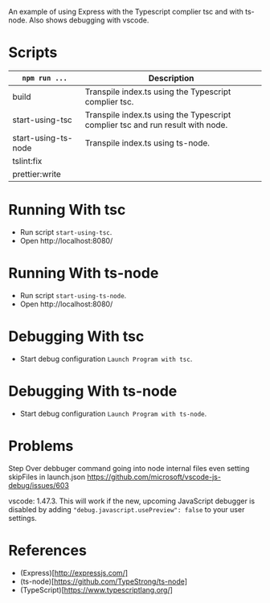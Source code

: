 An example of using Express with the Typescript complier tsc and with ts-node. Also shows debugging with vscode.

# Scripts

| `npm run ...`       | Description                                                                    |
| ------------------- | ------------------------------------------------------------------------------ |
| build               | Transpile index.ts using the Typescript complier tsc.                          |
| start-using-tsc     | Transpile index.ts using the Typescript complier tsc and run result with node. |
| start-using-ts-node | Transpile index.ts using ts-node.                                              |
| tslint:fix          |                                                                                |
| prettier:write      |                                                                                |

# Running With tsc

- Run script `start-using-tsc`.
- Open http://localhost:8080/

# Running With ts-node

- Run script `start-using-ts-node`.
- Open http://localhost:8080/

# Debugging With tsc

- Start debug configuration `Launch Program with tsc`.

# Debugging With ts-node

- Start debug configuration `Launch Program with ts-node`.

# Problems

Step Over debbuger command going into node internal files even setting skipFiles in launch.json
https://github.com/microsoft/vscode-js-debug/issues/603

vscode: 1.47.3. This will work if the new, upcoming JavaScript debugger is disabled by adding `"debug.javascript.usePreview": false` to your user settings.

# References

- (Express)[http://expressjs.com/]
- (ts-node)[https://github.com/TypeStrong/ts-node]
- (TypeScript)[https://www.typescriptlang.org/]

